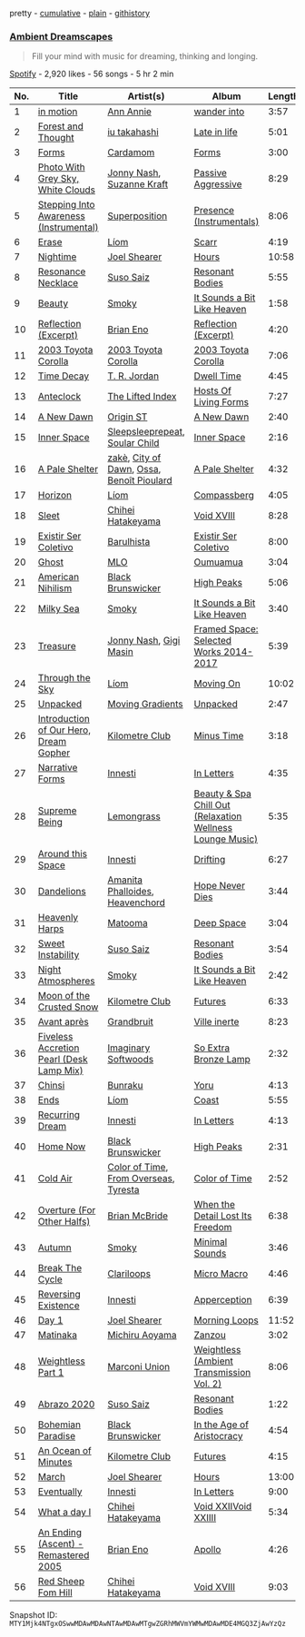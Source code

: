 pretty - [cumulative](/playlists/cumulative/37i9dQZF1DXdf43Md5h6cE.md) - [plain](/playlists/plain/37i9dQZF1DXdf43Md5h6cE) - [githistory](https://github.githistory.xyz/mackorone/spotify-playlist-archive/blob/main/playlists/plain/37i9dQZF1DXdf43Md5h6cE)

### [Ambient Dreamscapes](https://open.spotify.com/playlist/37i9dQZF1DXdf43Md5h6cE)

> Fill your mind with music for dreaming, thinking and longing.

[Spotify](https://open.spotify.com/user/spotify) - 2,920 likes - 56 songs - 5 hr 2 min

| No. | Title | Artist(s) | Album | Length |
|---|---|---|---|---|
| 1 | [in motion](https://open.spotify.com/track/1SJAJFXAh3qMeVcMfRXrWa) | [Ann Annie](https://open.spotify.com/artist/48BPwCMBASOwyaLkrgkBSG) | [wander into](https://open.spotify.com/album/7rn87vOFTsDSk64o8gbL21) | 3:57 |
| 2 | [Forest and Thought](https://open.spotify.com/track/5snFRLT6VELgxABotZyMmi) | [iu takahashi](https://open.spotify.com/artist/4UlECRY6JKXwdnZH6ESGuZ) | [Late in life](https://open.spotify.com/album/07TkGWGy2jWaol8Y5ZFd3R) | 5:01 |
| 3 | [Forms](https://open.spotify.com/track/1bOHmmrh740p2MfJTs7kyw) | [Cardamom](https://open.spotify.com/artist/6GE1lOueuEqo5mZhGNrEOl) | [Forms](https://open.spotify.com/album/4zJyzTHbVAZOYfX8kXlGPO) | 3:00 |
| 4 | [Photo With Grey Sky, White Clouds](https://open.spotify.com/track/3xLBY0NMWZqdLCYbPqcUb6) | [Jonny Nash](https://open.spotify.com/artist/4VnaEWTHIwbqbDCwNPpfde), [Suzanne Kraft](https://open.spotify.com/artist/1FTn5osUbCr8n7WgYmbK5m) | [Passive Aggressive](https://open.spotify.com/album/06CnAHZC6NtWc1f0vuKi9l) | 8:29 |
| 5 | [Stepping Into Awareness \(Instrumental\)](https://open.spotify.com/track/1tj6iPD0KyAKSQJNebSe6W) | [Superposition](https://open.spotify.com/artist/7B74HjlZ4Kiy6oKndiiRqL) | [Presence \(Instrumentals\)](https://open.spotify.com/album/3VGeGqWVDT6QUFHBQkEdpA) | 8:06 |
| 6 | [Erase](https://open.spotify.com/track/6f4cBWeUGOtO7WFxxt35j3) | [Líom](https://open.spotify.com/artist/1cB3Rx6pGBifTruhYgnMuS) | [Scarr](https://open.spotify.com/album/1JKjLE5sVSxSIevJoF926D) | 4:19 |
| 7 | [Nightime](https://open.spotify.com/track/6jrUeg6RAa2Nd9bXTFfi1W) | [Joel Shearer](https://open.spotify.com/artist/4HrrmVtL1VbUi15AvooVeR) | [Hours](https://open.spotify.com/album/7bmYYxOYRSN6TIiMZoxYjj) | 10:58 |
| 8 | [Resonance Necklace](https://open.spotify.com/track/3BeKvMlTb7A3J2RV7WIjX9) | [Suso Saiz](https://open.spotify.com/artist/5gdvIKIFREcJmy3LV6yhBh) | [Resonant Bodies](https://open.spotify.com/album/4ysdhWlJQEhsCJDzkeixpz) | 5:55 |
| 9 | [Beauty](https://open.spotify.com/track/4sTJvOr6fwdXXQebRajeWl) | [Smoky](https://open.spotify.com/artist/3y90MDsIV7MPY0MckhOOQg) | [It Sounds a Bit Like Heaven](https://open.spotify.com/album/3nPxg4CCoDJFNee7p29QZP) | 1:58 |
| 10 | [Reflection \(Excerpt\)](https://open.spotify.com/track/53KkH2GHmt77WtAOxo2J36) | [Brian Eno](https://open.spotify.com/artist/7MSUfLeTdDEoZiJPDSBXgi) | [Reflection \(Excerpt\)](https://open.spotify.com/album/69GAIqkIkxLuh4bruF01Av) | 4:20 |
| 11 | [2003 Toyota Corolla](https://open.spotify.com/track/0kkysENXsRAz1awenKqxCB) | [2003 Toyota Corolla](https://open.spotify.com/artist/6FYMANNdpYv2Y9prysxwCW) | [2003 Toyota Corolla](https://open.spotify.com/album/4oOr6KBLtpEF3zjlK5HMYx) | 7:06 |
| 12 | [Time Decay](https://open.spotify.com/track/23WT7sg1JO2gIpfHWXmTgr) | [T\. R\. Jordan](https://open.spotify.com/artist/2i0hFEcpwz089PJYjZvWPH) | [Dwell Time](https://open.spotify.com/album/2ksmH4dSGntQzWt3rMYHl7) | 4:45 |
| 13 | [Anteclock](https://open.spotify.com/track/1dtbIk3KUoFAiLzmPPtKN8) | [The Lifted Index](https://open.spotify.com/artist/5cEokn0XL4pw2riljXpJnj) | [Hosts Of Living Forms](https://open.spotify.com/album/3x9Ivzw0nJQ0COOFGqkfVH) | 7:27 |
| 14 | [A New Dawn](https://open.spotify.com/track/11N9Vx2jRgBwGZ4d34YteA) | [Origin ST](https://open.spotify.com/artist/03YMunHBU0yB0WIGH6RGE9) | [A New Dawn](https://open.spotify.com/album/2kMgRY4bKThFnvSIQdKzKn) | 2:40 |
| 15 | [Inner Space](https://open.spotify.com/track/7HkAMBIhGt1LszaMZqIfNf) | [Sleepsleeprepeat](https://open.spotify.com/artist/5y1SFoys6rcYo6dj6rmGPR), [Soular Child](https://open.spotify.com/artist/0UUiNe399XY6xl116DbUOn) | [Inner Space](https://open.spotify.com/album/5W1vYzWtA5v7qCBnWTg9rL) | 2:16 |
| 16 | [A Pale Shelter](https://open.spotify.com/track/7hY7SElaTapgwcvFo2LR4i) | [zakè](https://open.spotify.com/artist/22becwc1PhY3lSxHM3YThr), [City of Dawn](https://open.spotify.com/artist/16TKNLx6K4oJmIgSX0s4Y2), [Ossa](https://open.spotify.com/artist/6UDMoQbqPXHUXfLRN6aXrc), [Benoît Pioulard](https://open.spotify.com/artist/77SQlBEZyyJ7neYnlp0cDl) | [A Pale Shelter](https://open.spotify.com/album/4A4urd6gIK7PGxRC2E6Q1B) | 4:32 |
| 17 | [Horizon](https://open.spotify.com/track/5WgwDJDSy2nxuV3iHlMXS4) | [Líom](https://open.spotify.com/artist/1cB3Rx6pGBifTruhYgnMuS) | [Compassberg](https://open.spotify.com/album/3r8FRtio1GfcpTW70YDt97) | 4:05 |
| 18 | [Sleet](https://open.spotify.com/track/6pfrUVPhrk2qe9BtVOeXwq) | [Chihei Hatakeyama](https://open.spotify.com/artist/4G1ZsxfEEztbE1VcnNInPg) | [Void XVIII](https://open.spotify.com/album/6KSHRNQJG4N4m3KHA29foi) | 8:28 |
| 19 | [Existir Ser Coletivo](https://open.spotify.com/track/7LklT4ZRaJuihVgYoPfNAU) | [Barulhista](https://open.spotify.com/artist/6mkcm4lxtlAgUOIgBeBhAA) | [Existir Ser Coletivo](https://open.spotify.com/album/15yXEuntpA1bazJ62w517z) | 8:00 |
| 20 | [Ghost](https://open.spotify.com/track/1W2wqz5nQEafZZWXbESetq) | [MLO](https://open.spotify.com/artist/5tdfcn1EwWqTKoxHyv9G6g) | [Oumuamua](https://open.spotify.com/album/7bfDO9ymlhD1LaTxShxHwJ) | 3:04 |
| 21 | [American Nihilism](https://open.spotify.com/track/2GbjgxScwFSC3sJ9zp4FuF) | [Black Brunswicker](https://open.spotify.com/artist/3EobQTdmT0DDyzqaByPmB4) | [High Peaks](https://open.spotify.com/album/6wpPhkeWCtVWAYZaAaRHTi) | 5:06 |
| 22 | [Milky Sea](https://open.spotify.com/track/324oRBwsXBuTVrlPHh5SqP) | [Smoky](https://open.spotify.com/artist/3y90MDsIV7MPY0MckhOOQg) | [It Sounds a Bit Like Heaven](https://open.spotify.com/album/3nPxg4CCoDJFNee7p29QZP) | 3:40 |
| 23 | [Treasure](https://open.spotify.com/track/6sgxMkvgsSjpHc9kdECxoC) | [Jonny Nash](https://open.spotify.com/artist/4VnaEWTHIwbqbDCwNPpfde), [Gigi Masin](https://open.spotify.com/artist/0dCVhSVXD9JhJh2bTySJZx) | [Framed Space: Selected Works 2014\-2017](https://open.spotify.com/album/1hOdkJC3mrDganKOFFjUWu) | 5:39 |
| 24 | [Through the Sky](https://open.spotify.com/track/5tbZ3AHIz1YfOFe2ceut3X) | [Líom](https://open.spotify.com/artist/1cB3Rx6pGBifTruhYgnMuS) | [Moving On](https://open.spotify.com/album/6A2eoA23xDnjlq0YkFUv3W) | 10:02 |
| 25 | [Unpacked](https://open.spotify.com/track/12XBxkyD9xTjxWawn0o31Z) | [Moving Gradients](https://open.spotify.com/artist/1MQW3gElFwQAw90LNwaFNy) | [Unpacked](https://open.spotify.com/album/1Jo4vSCOYpYYslXc1jvE0n) | 2:47 |
| 26 | [Introduction of Our Hero, Dream Gopher](https://open.spotify.com/track/6f3cHqM3gAWkSXKlr259Xs) | [Kilometre Club](https://open.spotify.com/artist/0gEyux9kfm4eISIsEtLu4w) | [Minus Time](https://open.spotify.com/album/770ePZN0ps20Gj7IJObZZv) | 3:18 |
| 27 | [Narrative Forms](https://open.spotify.com/track/506TffN7fJgYBfrtXhfhq4) | [Innesti](https://open.spotify.com/artist/6vjQzIlQxwDP0miO2oGoXE) | [In Letters](https://open.spotify.com/album/7LynSi0f8LcV6IhOppGeZG) | 4:35 |
| 28 | [Supreme Being](https://open.spotify.com/track/2bP4N2cJVjNeytaAbFjowK) | [Lemongrass](https://open.spotify.com/artist/6T4sT6axXOoIXP4cpaQtNk) | [Beauty & Spa Chill Out \(Relaxation Wellness Lounge Music\)](https://open.spotify.com/album/1L2KHXHM4KWmNw5tubhT3M) | 5:35 |
| 29 | [Around this Space](https://open.spotify.com/track/6LFMBpeTgZjzGeJsnc8kdz) | [Innesti](https://open.spotify.com/artist/6vjQzIlQxwDP0miO2oGoXE) | [Drifting](https://open.spotify.com/album/0TR3j5R8ecFuefaB6xgAi4) | 6:27 |
| 30 | [Dandelions](https://open.spotify.com/track/6IFQFMp1sazAG1ZA6bIA57) | [Amanita Phalloides](https://open.spotify.com/artist/7dipuZgipLo3oDsGhl6dQL), [Heavenchord](https://open.spotify.com/artist/0N1G1lizxkv4jmvMkg0n5X) | [Hope Never Dies](https://open.spotify.com/album/7o9JDarAd1qKHN5mTVI6P4) | 3:44 |
| 31 | [Heavenly Harps](https://open.spotify.com/track/1GfdC8GouQqL0RKKzgIhXw) | [Matooma](https://open.spotify.com/artist/7MWB4y39Fn6YnVIyxdv77K) | [Deep Space](https://open.spotify.com/album/3FVqVMyRxBxo3k3zbjvOaL) | 3:04 |
| 32 | [Sweet Instability](https://open.spotify.com/track/2Z6TNKXEGu5D1WXJwDGFEQ) | [Suso Saiz](https://open.spotify.com/artist/5gdvIKIFREcJmy3LV6yhBh) | [Resonant Bodies](https://open.spotify.com/album/4ysdhWlJQEhsCJDzkeixpz) | 3:54 |
| 33 | [Night Atmospheres](https://open.spotify.com/track/4A8XgsY1Jc0DhlkQdCFvPm) | [Smoky](https://open.spotify.com/artist/3y90MDsIV7MPY0MckhOOQg) | [It Sounds a Bit Like Heaven](https://open.spotify.com/album/3nPxg4CCoDJFNee7p29QZP) | 2:42 |
| 34 | [Moon of the Crusted Snow](https://open.spotify.com/track/2z0xcVWiSp0GBZ7YMHUu89) | [Kilometre Club](https://open.spotify.com/artist/0gEyux9kfm4eISIsEtLu4w) | [Futures](https://open.spotify.com/album/1vOuSLwIsw8fLB3JFlFN8t) | 6:33 |
| 35 | [Avant après](https://open.spotify.com/track/4p8JiWyVoMKubwtMWQEvfG) | [Grandbruit](https://open.spotify.com/artist/4seVtzX0ihqxPzPeCYlKXY) | [Ville inerte](https://open.spotify.com/album/7x9hzH6UQdNe7WDzceVLMF) | 8:23 |
| 36 | [Fiveless Accretion Pearl \(Desk Lamp Mix\)](https://open.spotify.com/track/2VJD2jBc1ATLkT5SY8T1Ea) | [Imaginary Softwoods](https://open.spotify.com/artist/7KUvseAKmkJLnTRikLsaPG) | [So Extra Bronze Lamp](https://open.spotify.com/album/2kat3SAlqfJWIeUMzEklAf) | 2:32 |
| 37 | [Chinsi](https://open.spotify.com/track/6sBNaiB80PUXMiFeJJ5wNc) | [Bunraku](https://open.spotify.com/artist/2KRjFUNJ9GJepRGAGextuq) | [Yoru](https://open.spotify.com/album/19KxJBqNupp2VPFOg3ZgaH) | 4:13 |
| 38 | [Ends](https://open.spotify.com/track/0m5yyFEck8AjOjBnik2sn0) | [Líom](https://open.spotify.com/artist/1cB3Rx6pGBifTruhYgnMuS) | [Coast](https://open.spotify.com/album/2cV90JgRQmnI8eAm5mGwr0) | 5:55 |
| 39 | [Recurring Dream](https://open.spotify.com/track/2khbT2HgtSdSwZt60gDe71) | [Innesti](https://open.spotify.com/artist/6vjQzIlQxwDP0miO2oGoXE) | [In Letters](https://open.spotify.com/album/7LynSi0f8LcV6IhOppGeZG) | 4:13 |
| 40 | [Home Now](https://open.spotify.com/track/2TW2TH4m9gu3HhWMEJOlLW) | [Black Brunswicker](https://open.spotify.com/artist/3EobQTdmT0DDyzqaByPmB4) | [High Peaks](https://open.spotify.com/album/6wpPhkeWCtVWAYZaAaRHTi) | 2:31 |
| 41 | [Cold Air](https://open.spotify.com/track/01FewOTOeVj75RV6BYygod) | [Color of Time](https://open.spotify.com/artist/5GhEh1BgnOafsIAUgNtF02), [From Overseas](https://open.spotify.com/artist/31PP2XORcCMGHAa8vzJEUV), [Tyresta](https://open.spotify.com/artist/0HgueusJAiyVI6iQPSFquL) | [Color of Time](https://open.spotify.com/album/7uEqAuTyaC02sBgYRQb8gI) | 2:52 |
| 42 | [Overture \(For Other Halfs\)](https://open.spotify.com/track/1F7vUCER63VfNzvZKTi2pn) | [Brian McBride](https://open.spotify.com/artist/1FTBjo6ovfmw3HWkD8sZTs) | [When the Detail Lost Its Freedom](https://open.spotify.com/album/0Nrl8YjdGmaeuhCqFz7nBs) | 6:38 |
| 43 | [Autumn](https://open.spotify.com/track/6C0xrpCLSiAIm242vKE7HA) | [Smoky](https://open.spotify.com/artist/3y90MDsIV7MPY0MckhOOQg) | [Minimal Sounds](https://open.spotify.com/album/7FtBKp3NQyxi3cUBi4BMC4) | 3:46 |
| 44 | [Break The Cycle](https://open.spotify.com/track/5dUpUWlBPGIydeG9Ew0fQa) | [Clariloops](https://open.spotify.com/artist/6bGZAHbiIEOQQA0VFIkFp4) | [Micro Macro](https://open.spotify.com/album/7fZqbNBkboYzyBN4ukgDhB) | 4:46 |
| 45 | [Reversing Existence](https://open.spotify.com/track/6BZjUJmyn7wu3NeYvDZrBI) | [Innesti](https://open.spotify.com/artist/6vjQzIlQxwDP0miO2oGoXE) | [Apperception](https://open.spotify.com/album/5fMca3DSzcJFKY24ttQfFO) | 6:39 |
| 46 | [Day 1](https://open.spotify.com/track/4IqM95Bxy0Ki0xbSIrNYKN) | [Joel Shearer](https://open.spotify.com/artist/4HrrmVtL1VbUi15AvooVeR) | [Morning Loops](https://open.spotify.com/album/518ACaHelXkskhf4AtBEvA) | 11:52 |
| 47 | [Matinaka](https://open.spotify.com/track/0fyvaevkqF24i9laNCyvgl) | [Michiru Aoyama](https://open.spotify.com/artist/75cLQlfceOKJMop2LqS4Fu) | [Zanzou](https://open.spotify.com/album/7y23NtZPMebkQxHL8YY144) | 3:02 |
| 48 | [Weightless Part 1](https://open.spotify.com/track/2UZZtkoLOg7IHxeTAdPFvd) | [Marconi Union](https://open.spotify.com/artist/3nZ3ed6p4CKc1McTLypr6H) | [Weightless \(Ambient Transmission Vol\. 2\)](https://open.spotify.com/album/3d8apQ32ZVRDPFtllVTKGR) | 8:06 |
| 49 | [Abrazo 2020](https://open.spotify.com/track/1r4aHCgkZhCuy91UmoVuVI) | [Suso Saiz](https://open.spotify.com/artist/5gdvIKIFREcJmy3LV6yhBh) | [Resonant Bodies](https://open.spotify.com/album/4ysdhWlJQEhsCJDzkeixpz) | 1:22 |
| 50 | [Bohemian Paradise](https://open.spotify.com/track/76BZeboUrTw8niFWxWET13) | [Black Brunswicker](https://open.spotify.com/artist/3EobQTdmT0DDyzqaByPmB4) | [In the Age of Aristocracy](https://open.spotify.com/album/2VyzPKVjOkYIlevXe7midR) | 4:54 |
| 51 | [An Ocean of Minutes](https://open.spotify.com/track/22xJTmYWqQqrNTVpGfMu76) | [Kilometre Club](https://open.spotify.com/artist/0gEyux9kfm4eISIsEtLu4w) | [Futures](https://open.spotify.com/album/1vOuSLwIsw8fLB3JFlFN8t) | 4:15 |
| 52 | [March](https://open.spotify.com/track/1bB3YmkkpZaVIVfzBcrKzB) | [Joel Shearer](https://open.spotify.com/artist/4HrrmVtL1VbUi15AvooVeR) | [Hours](https://open.spotify.com/album/7bmYYxOYRSN6TIiMZoxYjj) | 13:00 |
| 53 | [Eventually](https://open.spotify.com/track/3lRJJ1OntPtdX9lTB0w4io) | [Innesti](https://open.spotify.com/artist/6vjQzIlQxwDP0miO2oGoXE) | [In Letters](https://open.spotify.com/album/7LynSi0f8LcV6IhOppGeZG) | 9:00 |
| 54 | [What a day I](https://open.spotify.com/track/4rCMha9h0PZ3ghhnO2ykim) | [Chihei Hatakeyama](https://open.spotify.com/artist/4G1ZsxfEEztbE1VcnNInPg) | [Void XXIIVoid XXIIII](https://open.spotify.com/album/2RhfFJKxFTEVTOYlNcqELm) | 5:34 |
| 55 | [An Ending \(Ascent\) \- Remastered 2005](https://open.spotify.com/track/1vgSaC0BPlL6LEm4Xsx59J) | [Brian Eno](https://open.spotify.com/artist/7MSUfLeTdDEoZiJPDSBXgi) | [Apollo](https://open.spotify.com/album/1Z2jkEtW5Sc9wWVxUgyG0E) | 4:26 |
| 56 | [Red Sheep Fom Hill](https://open.spotify.com/track/5SXXqDmDYBBThqafTiwzni) | [Chihei Hatakeyama](https://open.spotify.com/artist/4G1ZsxfEEztbE1VcnNInPg) | [Void XVIII](https://open.spotify.com/album/6KSHRNQJG4N4m3KHA29foi) | 9:03 |

Snapshot ID: `MTY1Mjk4NTgxOSwwMDAwMDAwNTAwMDAwMTgwZGRhMWVmYWMwMDAwMDE4MGQ3ZjAwYzQz`
